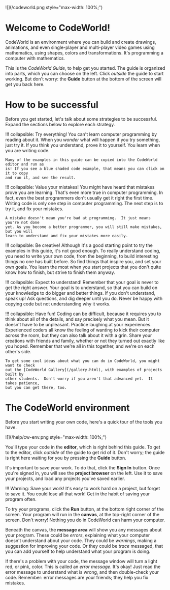 ![](/codeworld.png style="max-width: 100%;")

Welcome to CodeWorld!
=====================

CodeWorld is an environment where you can build and create drawings, animations, and even
single-player and multi-player video games using mathematics, using shapes, colors and
transformations.  It's programming a computer with mathematics.

This is the *CodeWorld Guide*, to help get you started.  The guide is organized into parts,
which you can choose on the left.  Click *outside* the guide to start working.  But
don't worry: the **Guide** button at the bottom of the screen will get you back here.

How to be successful
====================

Before you get started, let's talk about some strategies to be successful.  Expand the
sections below to explore each strategy.

!!! collapsible: Try everything!
    You can't learn computer programming by reading about it. When you *wonder* what
    will happen if you try something, just try it. If you think you understand, prove
    it to yourself. You learn when you are writing code.

    Many of the examples in this guide can be copied into the CodeWorld editor and run as
    is! If you see a blue shaded code example, that means you can click on it to copy
    and run it, and see the result.

!!! collapsible: Value your mistakes!
    You might have heard that mistakes prove you are learning. That's even more true in
    computer programming. In fact, even the best programmers don't usually get it right
    the first time.  Writing code is only one step in computer programming. The next step
    is to try it, and fix your mistakes.

    A mistake doesn't mean you're bad at programming.  It just means you're not done
    yet. As you become a better programmer, you will still make mistakes, but you will
    learn to understand and fix your mistakes more easily.

!!! collapsible: Be creative!
    Although it's a good starting point to try the examples in this guide, it's not good
    enough.  To really understand coding, you need to write your own code, from the
    beginning, to build interesting things no one has built before.  So find things that
    inspire you, and set your own goals.  You learn the most when you start projects
    that you don't quite know how to finish, but strive to finish them anyway.

!!! collapsible: Expect to understand!
    Remember that your goal is never to get the right answer.  Your goal is to
    understand, so that you can build on your knowledge to do bigger and better things.
    If you don't understand, speak up! Ask questions, and dig deeper until you do.
    Never be happy with copying code but not understanding why it works.

!!! collapsible: Have fun!
    Coding can be difficult, because it requires you to think about all of the details,
    and say precisely what you mean. But it doesn't have to be unpleasant. Practice
    laughing at your experiences. Experienced coders all know the feeling of wanting to
    kick their computer across the room, but they can also talk about it with a grin.
    Share your creations with friends and family, whether or not they turned out exactly
    like you hoped.  Remember that we're all in this together, and we're on each other's
    side.

    To get some cool ideas about what you can do in CodeWorld, you might want to check
    out the [CodeWorld Gallery](/gallery.html), with examples of projects built by
    other students.  Don't worry if you aren't that advanced yet.  It takes patience,
    but you can get there, too.

The CodeWorld environment
=========================

Before you start writing your own code, here's a quick tour of the tools you have.

![](/help/cw-env.png style="max-width: 100%;")

You'll type your code in the **editor**, which is right behind this guide.  To get
to the editor, click *outside* of the guide to get rid of it.  Don't worry; the
guide is right here waiting for you by pressing the **Guide** button.

It's important to save your work.  To do that, click the **Sign In** button.  Once
you're signed in, you will see the **project browser** on the left.  Use it to save
your projects, and load any projects you've saved earlier.

!!! Warning: Save your work!
    It's easy to work hard on a project, but forget to save it.  You could lose all
    that work!  Get in the habit of saving your program often.

To try your programs, click the **Run** button, at the bottom right corner of the
screen.  Your program will run in the **canvas**, at the top-right corner of the
screen.  Don't worry! Nothing you do in CodeWorld can harm your computer.

Beneath the canvas, the **message area** will show you any messages about
your program.  These could be *errors*, explaining what your computer doesn't
understand about your code.  They could be *warnings*, making a suggestion for
improving your code.  Or they could be *trace* messaged, that you can add
yourself to help understand what your program is doing.

If there's a problem with your code, the message window will turn a light red,
or pink, color.  This is called an *error message*.  It's okay!  Just read the
error message to understand what is wrong, and then double-check your code.
Remember: error messages are your friends; they help you fix mistakes.
